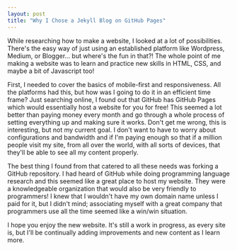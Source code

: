 ```yaml
---
layout: post
title: "Why I Chose a Jekyll Blog on GitHub Pages"
---
```


While researching how to make a website, I looked at a lot of possibilities. There's the easy way of just using an established platform like Wordpress, Medium, or Blogger... but where's the fun in that?! The whole point of me making a website was to learn and practice new skills in HTML, CSS, and maybe a bit of Javascript too!

First, I needed to cover the basics of mobile-first and responsiveness. All the platforms had this, but how was I going to do it in an efficient time frame? Just searching online, I found out that GitHub has GitHub Pages which would essentially host a website for you for free! This seemed a lot better than paying money every month and go through a whole process of setting everything up and making sure it works. Don't get me wrong, this is interesting, but not my current goal. I don't want to have to worry about configurations and bandwidth and if I'm paying enough so that if a million people visit my site, from all over the world, with all sorts of devices, that they'll be able to see all my content properly.

The best thing I found from that catered to all these needs was forking a GitHub repository. I had heard of GitHub while doing programming language research and this seemed like a great place to host my website. They were a knowledgeable organization that would also be very friendly to programmers! I knew that I wouldn't have my own domain name unless I paid for it, but I didn't mind; associating myself with a great company that programmers use all the time seemed like a win/win situation.

I hope you enjoy the new website. It's still a work in progress, as every site is, but I'll be continually adding improvements and new content as I learn more. 

